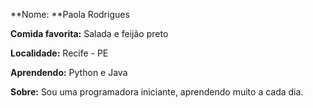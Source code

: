 **Nome: **Paola Rodrigues

**Comida favorita:** Salada e feijão preto

**Localidade:** Recife - PE

**Aprendendo:** Python e Java

**Sobre:** Sou uma programadora iniciante, aprendendo muito a cada dia. 